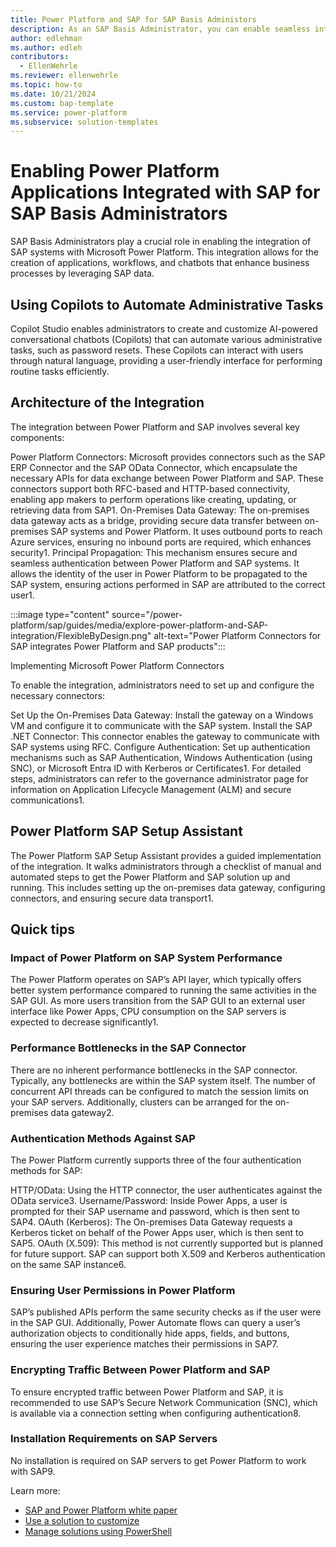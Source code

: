 ```yaml
---
title: Power Platform and SAP for SAP Basis Administors
description: As an SAP Basis Administrator, you can enable seamless integration of your SAP systems in Power Platform applications. This guide describes key concepts to understand when integrating data from your SAP systems in Power Platform applications.
author: edlehman
ms.author: edleh
contributors:
  - EllenWehrle
ms.reviewer: ellenwehrle
ms.topic: how-to
ms.date: 10/21/2024
ms.custom: bap-template
ms.service: power-platform
ms.subservice: solution-templates
---
```

# Enabling Power Platform Applications Integrated with SAP for SAP Basis Administrators

SAP Basis Administrators play a crucial role in enabling the integration of SAP systems with Microsoft Power Platform. This integration allows for the creation of applications, workflows, and chatbots that enhance business processes by leveraging SAP data.

 ## Using Copilots to Automate Administrative Tasks

Copilot Studio enables administrators to create and customize AI-powered conversational chatbots (Copilots) that can automate various administrative tasks, such as password resets. These Copilots can interact with users through natural language, providing a user-friendly interface for performing routine tasks efficiently.

## Architecture of the Integration

The integration between Power Platform and SAP involves several key components:

Power Platform Connectors: Microsoft provides connectors such as the SAP ERP Connector and the SAP OData Connector, which encapsulate the necessary APIs for data exchange between Power Platform and SAP. These connectors support both RFC-based and HTTP-based connectivity, enabling app makers to perform operations like creating, updating, or retrieving data from SAP1.
On-Premises Data Gateway: The on-premises data gateway acts as a bridge, providing secure data transfer between on-premises SAP systems and Power Platform. It uses outbound ports to reach Azure services, ensuring no inbound ports are required, which enhances security1.
Principal Propagation: This mechanism ensures secure and seamless authentication between Power Platform and SAP systems. It allows the identity of the user in Power Platform to be propagated to the SAP system, ensuring actions performed in SAP are attributed to the correct user1.

:::image type="content" source="/power-platform/sap/guides/media/explore-power-platform-and-SAP-integration/FlexibleByDesign.png" alt-text="Power Platform Connectors for SAP integrates Power Platform and SAP products":::

Implementing Microsoft Power Platform Connectors

To enable the integration, administrators need to set up and configure the necessary connectors:

Set Up the On-Premises Data Gateway: Install the gateway on a Windows VM and configure it to communicate with the SAP system.
Install the SAP .NET Connector: This connector enables the gateway to communicate with SAP systems using RFC.
Configure Authentication: Set up authentication mechanisms such as SAP Authentication, Windows Authentication (using SNC), or Microsoft Entra ID with Kerberos or Certificates1.
For detailed steps, administrators can refer to the governance administrator page for information on Application Lifecycle Management (ALM) and secure communications1.

## Power Platform SAP Setup Assistant

The Power Platform SAP Setup Assistant provides a guided implementation of the integration. It walks administrators through a checklist of manual and automated steps to get the Power Platform and SAP solution up and running. This includes setting up the on-premises data gateway, configuring connectors, and ensuring secure data transport1.

## Quick tips
### Impact of Power Platform on SAP System Performance

The Power Platform operates on SAP’s API layer, which typically offers better system performance compared to running the same activities in the SAP GUI. As more users transition from the SAP GUI to an external user interface like Power Apps, CPU consumption on the SAP servers is expected to decrease significantly1.

### Performance Bottlenecks in the SAP Connector

There are no inherent performance bottlenecks in the SAP connector. Typically, any bottlenecks are within the SAP system itself. The number of concurrent API threads can be configured to match the session limits on your SAP servers. Additionally, clusters can be arranged for the on-premises data gateway2.

### Authentication Methods Against SAP

The Power Platform currently supports three of the four authentication methods for SAP:

HTTP/OData: Using the HTTP connector, the user authenticates against the OData service3.
Username/Password: Inside Power Apps, a user is prompted for their SAP username and password, which is then sent to SAP4.
OAuth (Kerberos): The On-premises Data Gateway requests a Kerberos ticket on behalf of the Power Apps user, which is then sent to SAP5.
OAuth (X.509): This method is not currently supported but is planned for future support. SAP can support both X.509 and Kerberos authentication on the same SAP instance6.
### Ensuring User Permissions in Power Platform

SAP’s published APIs perform the same security checks as if the user were in the SAP GUI. Additionally, Power Automate flows can query a user’s authorization objects to conditionally hide apps, fields, and buttons, ensuring the user experience matches their permissions in SAP7.

### Encrypting Traffic Between Power Platform and SAP

To ensure encrypted traffic between Power Platform and SAP, it is recommended to use SAP’s Secure Network Communication (SNC), which is available via a connection setting when configuring authentication8.

### Installation Requirements on SAP Servers

No installation is required on SAP servers to get Power Platform to work with SAP9.


Learn more:
- [SAP and Power Platform white paper](https://go.microsoft.com/fwlink/?linkid=2294900)
- [Use a solution to customize](/power-platform/alm/use-solutions-for-your-customizations)
- [Manage solutions using PowerShell](/power-platform/alm/powershell-api) 
 